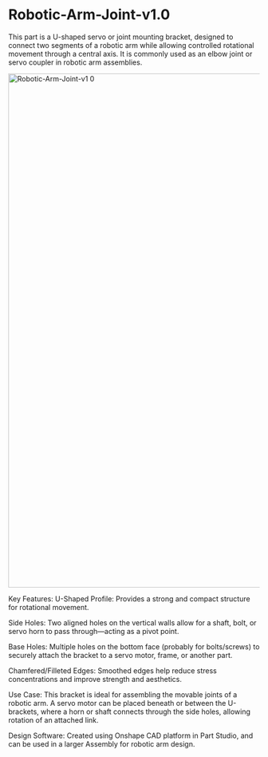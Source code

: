 # Robotic-Arm-Joint-v1.0
This part is a U-shaped servo or joint mounting bracket, designed to connect two segments of a robotic arm while allowing controlled rotational movement through a central axis. It is commonly used as an elbow joint or servo coupler in robotic arm assemblies.

<img width="1920" height="1030" alt="Robotic-Arm-Joint-v1 0" src="https://github.com/user-attachments/assets/e3888f32-b059-46c0-89ae-2b0fc229102f" />

Key Features:
U-Shaped Profile: Provides a strong and compact structure for rotational movement.

Side Holes: Two aligned holes on the vertical walls allow for a shaft, bolt, or servo horn to pass through—acting as a pivot point.

Base Holes: Multiple holes on the bottom face (probably for bolts/screws) to securely attach the bracket to a servo motor, frame, or another part.

Chamfered/Filleted Edges: Smoothed edges help reduce stress concentrations and improve strength and aesthetics.

Use Case:
This bracket is ideal for assembling the movable joints of a robotic arm. A servo motor can be placed beneath or between the U-brackets, where a horn or shaft connects through the side holes, allowing rotation of an attached link.

Design Software:
Created using Onshape CAD platform in Part Studio, and can be used in a larger Assembly for robotic arm design.
